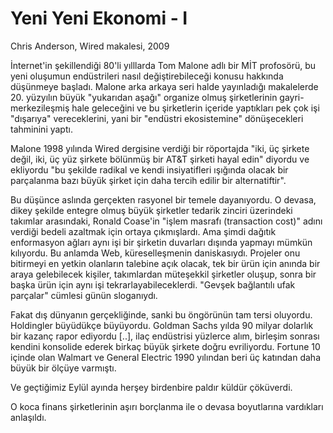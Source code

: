# Yeni Yeni Ekonomi - I

Chris Anderson, Wired makalesi, 2009

İnternet'in şekillendiği 80'li yılllarda Tom Malone adlı bir MİT profosörü, bu yeni oluşumun endüstrileri nasıl değiştirebileceği konusu hakkında düşünmeye başladı. Malone arka arkaya seri halde yayınladığı makalelerde 20. yüzyılın büyük "yukarıdan aşağı" organize olmuş şirketlerinin gayri-merkezileşmiş hale geleceğini ve bu şirketlerin içeride yaptıkları pek çok işi "dışarıya" vereceklerini, yani bir "endüstri ekosistemine" dönüşecekleri tahminini yaptı.

Malone 1998 yılında Wired dergisine verdiği bir röportajda "iki, üç şirkete değil, iki, üç yüz şirkete bölünmüş bir AT&T şirketi hayal edin" diyordu ve ekliyordu "bu şekilde radikal ve kendi insiyatifleri ışığında olacak bir parçalanma bazı büyük şirket için daha tercih edilir bir alternatiftir".

Bu düşünce aslında gerçekten rasyonel bir temele dayanıyordu. O devasa, dikey şekilde entegre olmuş büyük şirketler tedarik zinciri üzerindeki takımlar arasındaki, Ronald Coase'in "işlem masrafı (transaction cost)" adını verdiği bedeli azaltmak için ortaya çıkmışlardı. Ama şimdi dağıtık enformasyon ağları aynı işi bir şirketin duvarları dışında yapmayı mümkün kılıyordu. Bu anlamda Web, küreselleşmenin daniskasıydı. Projeler onu bitirmeyi en yetkin olanların talebine açık olacak, tek bir ürün için anında bir araya gelebilecek kişiler, takımlardan müteşekkil şirketler oluşup, sonra bir başka ürün için aynı işi tekrarlayabileceklerdi. "Gevşek bağlantılı ufak parçalar" cümlesi günün sloganıydı.

Fakat dış dünyanın gerçekliğinde, sanki bu öngörünün tam tersi oluyordu. Holdingler büyüdükçe büyüyordu. Goldman Sachs yılda 90 milyar dolarlık bir kazanç rapor ediyordu [..], ilaç endüstrisi yüzlerce alım, birleşim sonrası kendini konsolide ederek birkaç büyük şirkete doğru evriliyordu. Fortune 10 içinde olan Walmart ve General Electric 1990 yılından beri üç katından daha büyük bir ölçüye varmıştı.

Ve geçtiğimiz Eylül ayında herşey birdenbire paldır küldür çöküverdi.

O koca finans şirketlerinin aşırı borçlanma ile o devasa boyutlarına vardıkları anlaşıldı.
